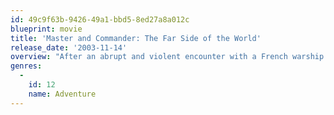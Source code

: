 ```yaml
---
id: 49c9f63b-9426-49a1-bbd5-8ed27a8a012c
blueprint: movie
title: 'Master and Commander: The Far Side of the World'
release_date: '2003-11-14'
overview: "After an abrupt and violent encounter with a French warship inflicts severe damage upon his ship, a captain of the British Royal Navy begins a chase over two oceans to capture or destroy the enemy, though he must weigh his commitment to duty and ferocious pursuit of glory against the safety of his devoted crew, including the ship's thoughtful surgeon, his best friend."
genres:
  -
    id: 12
    name: Adventure
---
```

